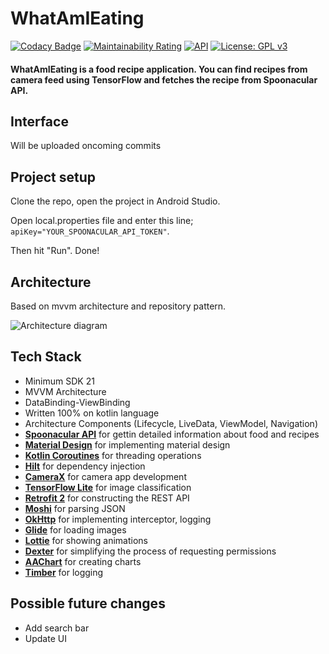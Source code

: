 
# WhatAmIEating
[![Codacy Badge](https://app.codacy.com/project/badge/Grade/363fafc613eb4bcbae445dada450b4c2)](https://www.codacy.com/gh/kralonur/WhatAmIEating/dashboard?utm_source=github.com&amp;utm_medium=referral&amp;utm_content=kralonur/WhatAmIEating&amp;utm_campaign=Badge_Grade)
[![Maintainability Rating](https://sonarcloud.io/api/project_badges/measure?project=kralonur_WhatAmIEating&metric=sqale_rating)](https://sonarcloud.io/dashboard?id=kralonur_WhatAmIEating)
[![API](https://img.shields.io/badge/API-21%2B-brightgreen.svg?style=flat)](https://android-arsenal.com/api?level=21)
[![License: GPL v3](https://img.shields.io/badge/License-GPLv3-blue.svg)](https://www.gnu.org/licenses/gpl-3.0)

#### WhatAmIEating is a food recipe application. You can find recipes from camera feed using TensorFlow and fetches the recipe from Spoonacular API.

## Interface
Will be uploaded oncoming commits

## Project setup

Clone the repo, open the project in Android Studio. 

Open local.properties file and enter this line; `apiKey="YOUR_SPOONACULAR_API_TOKEN"`.

Then hit "Run". Done!

## Architecture
Based on mvvm architecture and repository pattern.

![Architecture diagram](https://user-images.githubusercontent.com/18505576/96736485-54601480-13c5-11eb-8bd1-2308f224d58b.png)

## Tech Stack
- Minimum SDK 21
- MVVM Architecture
- DataBinding-ViewBinding
- Written 100% on kotlin language
- Architecture Components (Lifecycle, LiveData, ViewModel, Navigation)
- [**Spoonacular API**](https://spoonacular.com/food-api/docs) for gettin detailed information about food and recipes
- [**Material Design**](https://material.io/develop/android/docs/getting-started) for implementing material design
- [**Kotlin Coroutines**](https://github.com/Kotlin/kotlinx.coroutines) for threading operations
- [**Hilt**](https://developer.android.com/training/dependency-injection/hilt-android) for dependency injection
- [**CameraX**](https://developer.android.com/training/camerax) for camera app development
- [**TensorFlow Lite**](https://www.tensorflow.org/lite/models/image_classification/overview) for image classification
- [**Retrofit 2**](https://github.com/square/retrofit) for constructing the REST API
- [**Moshi**](https://github.com/square/moshi) for parsing JSON
- [**OkHttp**](https://github.com/square/okhttp) for implementing interceptor, logging
- [**Glide**](https://github.com/bumptech/glide) for loading images
- [**Lottie**](https://github.com/airbnb/lottie-android) for showing animations
- [**Dexter**](https://github.com/Karumi/Dexter) for simplifying the process of requesting permissions
- [**AAChart**](https://github.com/AAChartModel/AAChartCore) for creating charts
- [**Timber**](https://github.com/JakeWharton/timber) for logging

## Possible future changes
- Add search bar
- Update UI